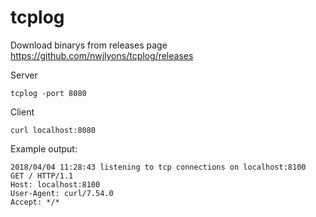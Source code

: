 # tcplog

Download binarys from releases page https://github.com/nwjlyons/tcplog/releases

Server

```
tcplog -port 8080
```

Client

```
curl localhost:8080
```

Example output:

```
2018/04/04 11:28:43 listening to tcp connections on localhost:8100
GET / HTTP/1.1
Host: localhost:8100
User-Agent: curl/7.54.0
Accept: */*
```
